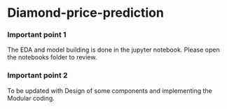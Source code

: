 # Diamond-price-prediction

### Important point 1
The EDA and model building is done in the jupyter notebook. Please open the notebooks folder to review. 

### Important point 2
To be updated with Design of some components and implementing the Modular coding.
